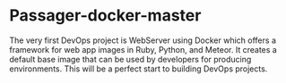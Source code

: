 # Passager-docker-master
The very first DevOps project is WebServer using Docker which offers a framework for web app images in Ruby, Python, and Meteor. It creates a default base image that can be used by developers for producing environments. This will be a perfect start to building DevOps projects.  
